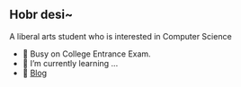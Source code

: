 ## Hobr desi~

A liberal arts student who is interested in Computer Science


- 🔭 Busy on College Entrance Exam.
- 🌱 I’m currently learning ...
- 💬 [Blog](https://blog.hobr.site)
